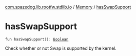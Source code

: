 [com.spazedog.lib.rootfw.stdlib.io](../index.md) / [Memory](index.md) / [hasSwapSupport](.)

# hasSwapSupport

`fun hasSwapSupport(): `[`Boolean`](https://kotlinlang.org/api/latest/jvm/stdlib/kotlin/-boolean/index.html)

Check whether or not Swap is supported by the kernel.

